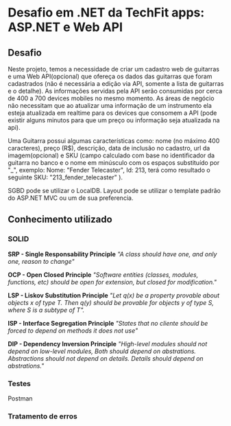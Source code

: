 # Desafio em .NET da TechFit apps: ASP.NET e Web API

## Desafio

Neste projeto, temos a necessidade de criar um cadastro web de guitarras e uma Web API(opcional) que ofereça os dados das guitarras que foram cadastrados (não é necessária a edição via API, somente a lista de guitarras e o detalhe). As informações servidas pela API serão consumidas por cerca de 400 a 700 devices mobiles no mesmo momento. As áreas de negócio não necessitam que ao atualizar uma informação de um instrumento ela esteja atualizada em realtime para os devices que consomem a API (pode existir alguns minutos para que um preço ou informação seja atualizada na api).

Uma Guitarra possui algumas características como: nome (no máximo 400 caracteres), preço (R$), descrição, data de inclusão no cadastro, url da imagem(opcional) e SKU (campo calculado com base no identificador da guitarra no banco e o nome em minúsculo com os espaços substituído por "_", exemplo: Nome: "Fender Telecaster", Id: 213, terá como resultado o seguinte SKU: "213_fender_telecaster" ).

SGBD pode se utilizar o LocalDB.
Layout pode se utilizar o template padrão do ASP.NET MVC ou um de sua preferencia.

## Conhecimento utilizado ##

### SOLID

**SRP - Single Responsability Principle**
*"A class should have one, and only one, reason to change"*

**OCP - Open Closed Principle**
*"Software entities (classes, modules, functions, etc) should be open for extension, but closed for modification."*

**LSP - Liskov Substitution Principle**
*"Let q(x) be a property provable about objects x of type T. Then q(y) should be provable for objects y of type S, where S is a subtype of T".*

**ISP - Interface Segregation Principle**
*"States that no cliente should be forced to depend on methods it does not use"*

**DIP - Dependency Inversion Principle**
*"High-level modules should not depend on low-level modules, Both should depend on abstrations. Abstractions should not depend on details. Details should depend on abstrations."*

### Testes

Postman

### Tratamento de erros